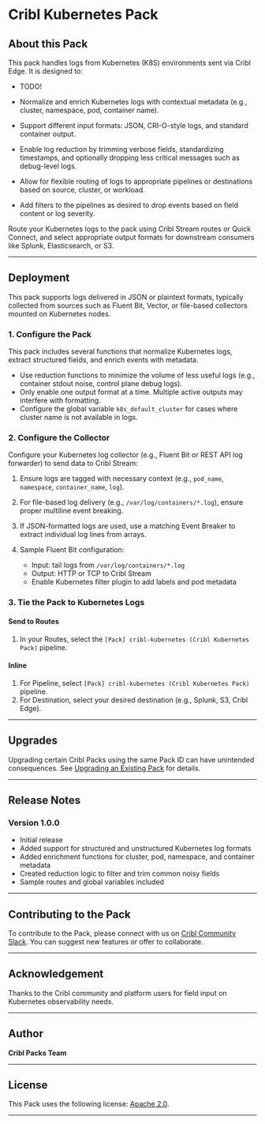 # Cribl Kubernetes Pack

## About this Pack

This pack handles logs from Kubernetes (K8S) environments sent via Cribl Edge. It is designed to:

* TODO!

* Normalize and enrich Kubernetes logs with contextual metadata (e.g., cluster, namespace, pod, container name).
* Support different input formats: JSON, CRI-O-style logs, and standard container output.
* Enable log reduction by trimming verbose fields, standardizing timestamps, and optionally dropping less critical messages such as debug-level logs.
* Allow for flexible routing of logs to appropriate pipelines or destinations based on source, cluster, or workload.
* Add filters to the pipelines as desired to drop events based on field content or log severity.

Route your Kubernetes logs to the pack using Cribl Stream routes or Quick Connect, and select appropriate output formats for downstream consumers like Splunk, Elasticsearch, or S3.

---

## Deployment

This pack supports logs delivered in JSON or plaintext formats, typically collected from sources such as Fluent Bit, Vector, or file-based collectors mounted on Kubernetes nodes.

### 1. Configure the Pack

This pack includes several functions that normalize Kubernetes logs, extract structured fields, and enrich events with metadata.

* Use reduction functions to minimize the volume of less useful logs (e.g., container stdout noise, control plane debug logs).
* Only enable one output format at a time. Multiple active outputs may interfere with formatting.
* Configure the global variable `k8s_default_cluster` for cases where cluster name is not available in logs.

### 2. Configure the Collector

Configure your Kubernetes log collector (e.g., Fluent Bit or REST API log forwarder) to send data to Cribl Stream:

1. Ensure logs are tagged with necessary context (e.g., `pod_name`, `namespace`, `container_name`, `log`).
2. For file-based log delivery (e.g., `/var/log/containers/*.log`), ensure proper multiline event breaking.
3. If JSON-formatted logs are used, use a matching Event Breaker to extract individual log lines from arrays.
4. Sample Fluent Bit configuration:

   * Input: tail logs from `/var/log/containers/*.log`
   * Output: HTTP or TCP to Cribl Stream
   * Enable Kubernetes filter plugin to add labels and pod metadata

### 3. Tie the Pack to Kubernetes Logs

#### Send to Routes

1. In your Routes, select the `[Pack] cribl-kubernetes (Cribl Kubernetes Pack)` pipeline.

#### Inline

1. For Pipeline, select `[Pack] cribl-kubernetes (Cribl Kubernetes Pack)` pipeline.
2. For Destination, select your desired destination (e.g., Splunk, S3, Cribl Edge).

---

## Upgrades

Upgrading certain Cribl Packs using the same Pack ID can have unintended consequences. See [Upgrading an Existing Pack](https://docs.cribl.io/stream/packs#upgrading) for details.

---

## Release Notes

### Version 1.0.0

* Initial release
* Added support for structured and unstructured Kubernetes log formats
* Added enrichment functions for cluster, pod, namespace, and container metadata
* Created reduction logic to filter and trim common noisy fields
* Sample routes and global variables included

---

## Contributing to the Pack

To contribute to the Pack, please connect with us on [Cribl Community Slack](https://cribl-community.slack.com/). You can suggest new features or offer to collaborate.

---

## Acknowledgement

Thanks to the Cribl community and platform users for field input on Kubernetes observability needs.

---

## Author

**Cribl Packs Team**

---

## License

This Pack uses the following license: [Apache 2.0](https://github.com/criblio/appscope/blob/master/LICENSE).

---


